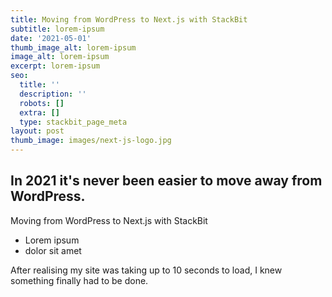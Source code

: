 ```yaml
---
title: Moving from WordPress to Next.js with StackBit
subtitle: lorem-ipsum
date: '2021-05-01'
thumb_image_alt: lorem-ipsum
image_alt: lorem-ipsum
excerpt: lorem-ipsum
seo:
  title: ''
  description: ''
  robots: []
  extra: []
  type: stackbit_page_meta
layout: post
thumb_image: images/next-js-logo.jpg
---
```

## In 2021 it's never been easier to move away from WordPress.

Moving from WordPress to Next.js with StackBit

*   Lorem ipsum
*   dolor sit amet

After realising my site was taking up to 10 seconds to load, I knew something finally had to be done.
